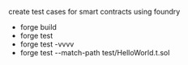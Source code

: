 create test cases for smart contracts using foundry

- forge build
- forge test
- forge test -vvvv
- forge test --match-path test/HelloWorld.t.sol




